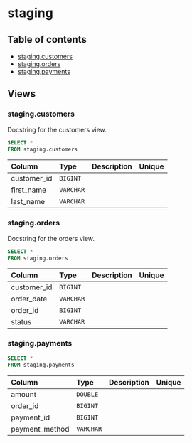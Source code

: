 # staging

## Table of contents

- [staging.customers](#staging.customers)
- [staging.orders](#staging.orders)
- [staging.payments](#staging.payments)

## Views

### staging.customers

Docstring for the customers view.

```sql
SELECT *
FROM staging.customers
```

| Column      | Type      | Description   | Unique   |
|:------------|:----------|:--------------|:---------|
| customer_id | `BIGINT`  |               |          |
| first_name  | `VARCHAR` |               |          |
| last_name   | `VARCHAR` |               |          |

### staging.orders

Docstring for the orders view.

```sql
SELECT *
FROM staging.orders
```

| Column      | Type      | Description   | Unique   |
|:------------|:----------|:--------------|:---------|
| customer_id | `BIGINT`  |               |          |
| order_date  | `VARCHAR` |               |          |
| order_id    | `BIGINT`  |               |          |
| status      | `VARCHAR` |               |          |

### staging.payments

```sql
SELECT *
FROM staging.payments
```

| Column         | Type      | Description   | Unique   |
|:---------------|:----------|:--------------|:---------|
| amount         | `DOUBLE`  |               |          |
| order_id       | `BIGINT`  |               |          |
| payment_id     | `BIGINT`  |               |          |
| payment_method | `VARCHAR` |               |          |

